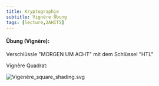 ```yaml
---
title: Kryptographie
subtitle: Vignère Übung
tags: [lecture,2AHITS]
---
```


#### **Übung (Vignère):**

Verschlüssle "MORGEN UM ACHT" mit dem Schlüssel "HTL"

Vignère Quadrat:

![Vigenère_square_shading.svg](fig/Vigenère_square_shading.svg.png)